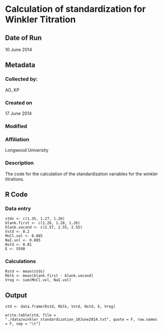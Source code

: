 # Calculation of standardization for Winkler Titration

## Date of Run 

10 June 2014

## Metadata

### Collected by:

AG, KP

### Created on

17 June 2014

### Modified

### Affiliation

Longwood University

### Description 

The code for the calculation of the standardization variables for the winkler titrations.

## R Code

### Data entry

    stds <- c(1.35, 1.27, 1.26)
    blank.first <- c(1.26, 1.28, 1.26)
    blank.second <- c(2.57, 2.55, 2.55)
    Vstd <- 0.2
    MnCl.vol <- 0.085
    NaI.vol <- 0.085
    Nstd <- 0.01
    E <- 5598

### Calculations

    Rstd <- mean(stds)
    Rblk <- mean(blank.first - blank.second)
    Vreg <- sum(MnCl.vol, NaI.vol)

## Output

    std <- data.frame(Rstd, Rblk, Vstd, Nstd, E, Vreg)

    write.table(std, file = "./data/winkler_standardization_10June2014.txt", quote = F, row.names = F, sep = "\t")



